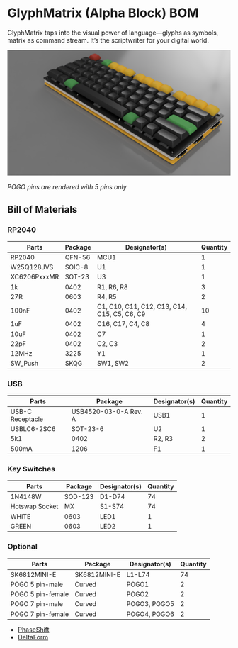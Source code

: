 # GlyphMatrix (Alpha Block) BOM

GlyphMatrix taps into the visual power of language—glyphs as symbols, matrix as command stream. It’s the scriptwriter for your digital world.

![](../img/GlyphMatrix-side-view.png)

*POGO pins are rendered with 5 pins only*

## Bill of Materials

### RP2040

| Parts            | Package     | Designator(s)                                                                                                         | Quantity |
|------------------|-------------|-----------------------------------------------------------------------------------------------------------------------|----------|
| RP2040           | QFN-56      | MCU1                                                                                                                  | 1        |
| W25Q128JVS       | SOIC-8      | U1                                                                                                                    | 1        |
| XC6206PxxxMR     | SOT-23      | U3                                                                                                                    | 1        |
| 1k               | 0402        | R1, R6, R8                                                                                                            | 3        |
| 27R              | 0603        | R4, R5                                                                                                                | 2        |
| 100nF            | 0402        | C1, C10, C11, C12, C13, C14, C15, C5, C6, C9                                                                          | 10       |
| 1uF              | 0402        | C16, C17, C4, C8                                                                                                      | 4        |
| 10uF             | 0402        | C7                                                                                                                    | 1        |
| 22pF             | 0402        | C2, C3                                                                                                                | 2        |
| 12MHz            | 3225        | Y1                                                                                                                    | 1        |
| SW_Push          | SKQG        | SW1, SW2                                                                                                              | 2        |

### USB

| Parts            | Package               | Designator(s)                                                                                               | Quantity |
|------------------|-----------------------|-------------------------------------------------------------------------------------------------------------|----------|
| USB-C Receptacle | USB4520-03-0-A Rev. A | USB1                                                                                                        | 1        |
| USBLC6-2SC6      | SOT-23-6              | U2                                                                                                          | 1        |
| 5k1              | 0402                  | R2, R3                                                                                                      | 2        |
| 500mA            | 1206                  | F1                                                                                                          | 1        |

### Key Switches

| Parts            | Package     | Designator(s)                                                                                                         | Quantity |
|------------------|-------------|-----------------------------------------------------------------------------------------------------------------------|----------|
| 1N4148W          | SOD-123     | D1-D74                                                                                                                | 74       |
| Hotswap Socket   | MX          | S1-S74                                                                                                                | 74       |
| WHITE            | 0603        | LED1                                                                                                                  | 1        |
| GREEN            | 0603        | LED2                                                                                                                  | 1        |

### Optional

| Parts             | Package     | Designator(s)                                                                                                         | Quantity |
|-------------------|-------------|-----------------------------------------------------------------------------------------------------------------------|----------|
| SK6812MINI-E      | SK6812MINI-E| L1-L74                                                                                                                | 74       |
| POGO 5 pin-male   | Curved      | POGO1                                                                                                                 | 2        |
| POGO 5 pin-female | Curved      | POGO2                                                                                                                 | 2        |
| POGO 7 pin-male   | Curved      | POGO3, POGO5                                                                                                          | 2        |
| POGO 7 pin-female | Curved      | POGO4, POGO6                                                                                                          | 2        |

* [PhaseShift](bom-phaseshift.md)
* [DeltaForm](bom-deltaform.md)